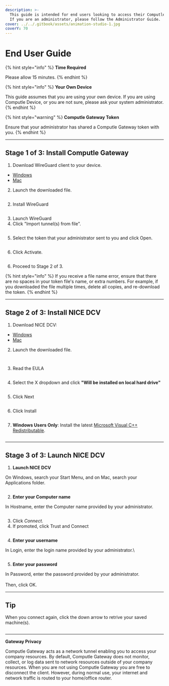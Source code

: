 ```yaml
---
description: >-
  This guide is intended for end users looking to access their Computle Machine.
  If you are an administrator, please follow the Administrator Guide.
cover: ../../.gitbook/assets/animation-studio-1.jpg
coverY: 70
---
```


# End User Guide

{% hint style="info" %}
**Time Required**

Please allow 15 minutes.&#x20;
{% endhint %}

{% hint style="info" %}
**Your Own Device**

This guide assumes that you are using your own device. If you are using Computle Device, or you are not sure, please ask your system administrator.&#x20;
{% endhint %}

{% hint style="warning" %}
**Computle Gateway Token**

Ensure that your administrator has shared a Computle Gateway token with you.&#x20;
{% endhint %}

***

## Stage 1 of 3: Install Computle Gateway

1. Download WireGuard client to your device.

* [Windows](https://download.wireguard.com/windows-client/wireguard-amd64-0.5.3.msi)
* [Mac](https://itunes.apple.com/us/app/wireguard/id1451685025?ls=1\&mt=12)

2. Launch the downloaded file.

<div align="left">

<figure><img src="../../.gitbook/assets/image (1) (1) (1) (1).png" alt=""><figcaption></figcaption></figure>

</div>

2. Install WireGuard

<div align="left">

<figure><img src="../../.gitbook/assets/image (2) (1) (1).png" alt=""><figcaption></figcaption></figure>

</div>

3. Launch WireGuard
4. Click "Import tunnel(s) from file".

<div align="left">

<figure><img src="../../.gitbook/assets/image (3) (1) (1).png" alt=""><figcaption></figcaption></figure>

</div>

5. Select the token that your administrator sent to you and click Open.

<div align="left">

<figure><img src="../../.gitbook/assets/image (4) (1) (1).png" alt=""><figcaption></figcaption></figure>

</div>

6. Click Activate.

<div align="left">

<figure><img src="../../.gitbook/assets/image (9).png" alt=""><figcaption></figcaption></figure>

</div>

6. Proceed to Stage 2 of 3.

{% hint style="info" %}
If you receive a file name error, ensure that there are no spaces in your token file's name, or extra numbers. For example, if you downloaded the file multiple times, delete all copies, and re-download the token.&#x20;
{% endhint %}

***

## Stage 2 of 3: Install NICE DCV

1. Download NICE DCV:

* [Windows](https://d1uj6qtbmh3dt5.cloudfront.net/nice-dcv-client-Release.msi)
* [Mac](https://d1uj6qtbmh3dt5.cloudfront.net/nice-dcv-viewer.x86\_64.dmg)

2. Launch the downloaded file.

<div align="left">

<figure><img src="../../.gitbook/assets/image (8) (1) (1).png" alt=""><figcaption></figcaption></figure>

</div>

<div align="left">

<figure><img src="../../.gitbook/assets/image (7) (1) (1).png" alt=""><figcaption></figcaption></figure>

</div>

3. Read the EULA&#x20;

<div align="left">

<figure><img src="../../.gitbook/assets/image (10).png" alt=""><figcaption></figcaption></figure>

</div>

4. Select the X dropdown and click **"Will be installed on local hard drive"**

<div align="left">

<figure><img src="../../.gitbook/assets/image (9) (1).png" alt=""><figcaption></figcaption></figure>

</div>

5. Click Next

<div align="left">

<figure><img src="../../.gitbook/assets/image (11).png" alt=""><figcaption></figcaption></figure>

</div>

6. Click Install

<div align="left">

<figure><img src="../../.gitbook/assets/image (12).png" alt=""><figcaption></figcaption></figure>

</div>

7. **Windows Users Only**: Install the latest [Microsoft Visual C++ Redistributable](https://aka.ms/vs/17/release/vc\_redist.x64.exe).

<div align="left">

<figure><img src="../../.gitbook/assets/image (13).png" alt=""><figcaption></figcaption></figure>

</div>

***

## Stage 3 of 3: Launch NICE DCV

1. **Launch NICE DCV**

On Windows, search your Start Menu, and on Mac, search your Applications folder.

<div align="left">

<figure><img src="../../.gitbook/assets/image (14).png" alt=""><figcaption></figcaption></figure>

</div>

2. **Enter your Computer name**

In Hostname, enter the Computer name provided by your administrator.

<div align="left">

<figure><img src="../../.gitbook/assets/image (15).png" alt=""><figcaption></figcaption></figure>

</div>

3. Click _Connect._
4. If promoted, click Trust and Connect

<div align="left">

<figure><img src="../../.gitbook/assets/image (17).png" alt=""><figcaption></figcaption></figure>

</div>

4. **Enter your username**

In Login, enter the login name provided by your administrator.\


<div align="left">

<figure><img src="../../.gitbook/assets/image (18).png" alt=""><figcaption></figcaption></figure>

</div>

5. **Enter your password**

In Password, enter the password provided by your administrator.\
\
Then, click OK.

***

## Tip

When you connect again, click the down arrow to retrive your saved machine(s).

<div align="left">

<figure><img src="../../.gitbook/assets/image (24).png" alt=""><figcaption></figcaption></figure>

</div>

***

**Gateway Privacy**

Computle Gateway acts as a network tunnel enabling you to access your company resources. By default, Computle Gateway does not monitor, collect, or log data sent to network resources outside of your company resources. When you are not using Computle Gateway you are free to disconnect the client. However, during normal use, your internet and network traffic is routed to your home/office router.&#x20;
